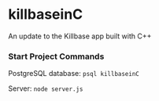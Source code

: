 # killbaseinC

An update to the Killbase app built with C++


### Start Project Commands

PostgreSQL database: ```psql killbaseinC```

Server: ```node server.js```
